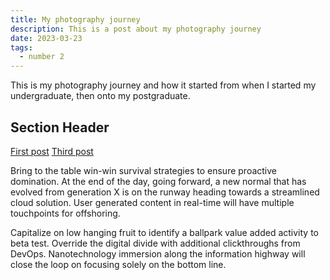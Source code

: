 ```yaml
---
title: My photography journey
description: This is a post about my photography journey
date: 2023-03-23
tags:
  - number 2
---
```

This is my photography journey and how it started from when I started my undergraduate, then onto my postgraduate.

## Section Header

<a href="/blog/firstpost/">First post</a>
<a href="/blog/thirdpost/">Third post</a>

Bring to the table win-win survival strategies to ensure proactive domination. At the end of the day, going forward, a new normal that has evolved from generation X is on the runway heading towards a streamlined cloud solution. User generated content in real-time will have multiple touchpoints for offshoring.

Capitalize on low hanging fruit to identify a ballpark value added activity to beta test. Override the digital divide with additional clickthroughs from DevOps. Nanotechnology immersion along the information highway will close the loop on focusing solely on the bottom line.
